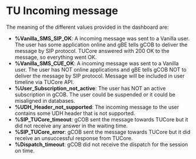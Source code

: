 # TU Incoming message

The meaning of the different values provided in the dashboard are:

* **%Vanilla_SMS_SIP_OK**: A incoming message was sent to a Vanilla user. The user has some application online and gBE tells gCOB to deliver the message by SIP protocol. TUCore answered with 200 OK to the message, so everything went OK.
* **%Vanilla_SMS_CUE_OK**: A incoming message was sent to a Vanilla user. The user has NOT online applications and gBE tells gCOB NOT to deliver the message by SIP protocol. Message will be included in user timeline via TUCore API.
* **%User_Subscription_not_active**: The user has NOT an active subscription in gCOB. The user could be suspended or it could be misaligned in databases.
* **%UDH_Header_not_supported**: The incoming message to the user contains some UDH header that is not supported.
* **%SIP_TUCore_timeout**: gCOB sent the message towards TUCore but it did not receive any answer in the waiting time.
* **%SIP_TUCore_error**: gCOB sent the message towards TUCore but it did receive an unsuccessful response from TUCore.
* **%Dispatch_timeout**: gCOB did not receive the dispatch for the session on time.
